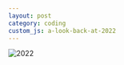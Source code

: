 ```yaml
---
layout: post
category: coding
custom_js: a-look-back-at-2022
---
```


![2022](https://khjzzm.github.io/assets/image/wakatime/2022.png)